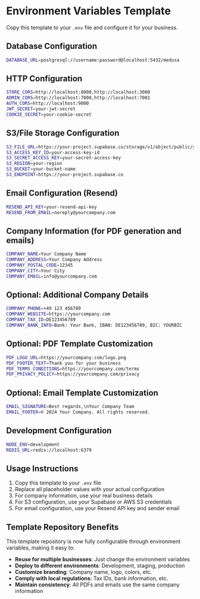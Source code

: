 # Environment Variables Template

Copy this template to your `.env` file and configure it for your business.

## Database Configuration

```bash
DATABASE_URL=postgresql://username:password@localhost:5432/medusa
```

## HTTP Configuration

```bash
STORE_CORS=http://localhost:8000,http://localhost:3000
ADMIN_CORS=http://localhost:7000,http://localhost:7001
AUTH_CORS=http://localhost:9000
JWT_SECRET=your-jwt-secret
COOKIE_SECRET=your-cookie-secret
```

## S3/File Storage Configuration

```bash
S3_FILE_URL=https://your-project.supabase.co/storage/v1/object/public/your-bucket
S3_ACCESS_KEY_ID=your-access-key-id
S3_SECRET_ACCESS_KEY=your-secret-access-key
S3_REGION=your-region
S3_BUCKET=your-bucket-name
S3_ENDPOINT=https://your-project.supabase.co
```

## Email Configuration (Resend)

```bash
RESEND_API_KEY=your-resend-api-key
RESEND_FROM_EMAIL=noreply@yourcompany.com
```

## Company Information (for PDF generation and emails)

```bash
COMPANY_NAME=Your Company Name
COMPANY_ADDRESS=Your Company Address
COMPANY_POSTAL_CODE=12345
COMPANY_CITY=Your City
COMPANY_EMAIL=info@yourcompany.com
```

## Optional: Additional Company Details

```bash
COMPANY_PHONE=+49 123 456789
COMPANY_WEBSITE=https://yourcompany.com
COMPANY_TAX_ID=DE123456789
COMPANY_BANK_INFO=Bank: Your Bank, IBAN: DE123456789, BIC: YOURBIC
```

## Optional: PDF Template Customization

```bash
PDF_LOGO_URL=https://yourcompany.com/logo.png
PDF_FOOTER_TEXT=Thank you for your business
PDF_TERMS_CONDITIONS=https://yourcompany.com/terms
PDF_PRIVACY_POLICY=https://yourcompany.com/privacy
```

## Optional: Email Template Customization

```bash
EMAIL_SIGNATURE=Best regards,\nYour Company Team
EMAIL_FOOTER=© 2024 Your Company. All rights reserved.
```

## Development Configuration

```bash
NODE_ENV=development
REDIS_URL=redis://localhost:6379
```

## Usage Instructions

1. Copy this template to your `.env` file
2. Replace all placeholder values with your actual configuration
3. For company information, use your real business details
4. For S3 configuration, use your Supabase or AWS S3 credentials
5. For email configuration, use your Resend API key and sender email

## Template Repository Benefits

This template repository is now fully configurable through environment variables, making it easy to:

- **Reuse for multiple businesses**: Just change the environment variables
- **Deploy to different environments**: Development, staging, production
- **Customize branding**: Company name, logo, colors, etc.
- **Comply with local regulations**: Tax IDs, bank information, etc.
- **Maintain consistency**: All PDFs and emails use the same company information

